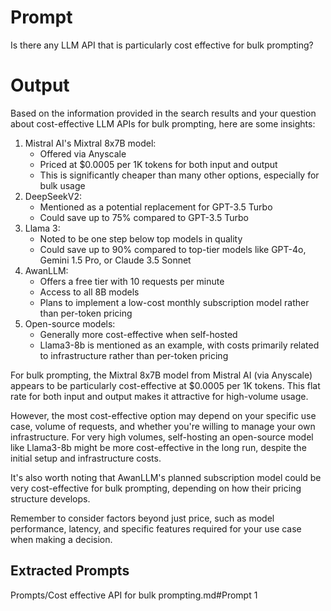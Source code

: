 # Prompt

Is there any LLM API that is particularly cost effective for bulk prompting?

# Output

Based on the information provided in the search results and your question about cost-effective LLM APIs for bulk prompting, here are some insights:

1. Mistral AI's Mixtral 8x7B model:
   - Offered via Anyscale
   - Priced at $0.0005 per 1K tokens for both input and output
   - This is significantly cheaper than many other options, especially for bulk usage
2. DeepSeekV2:
   - Mentioned as a potential replacement for GPT-3.5 Turbo
   - Could save up to 75% compared to GPT-3.5 Turbo
3. Llama 3:
   - Noted to be one step below top models in quality
   - Could save up to 90% compared to top-tier models like GPT-4o, Gemini 1.5 Pro, or Claude 3.5 Sonnet
4. AwanLLM:
   - Offers a free tier with 10 requests per minute
   - Access to all 8B models
   - Plans to implement a low-cost monthly subscription model rather than per-token pricing
5. Open-source models:
   - Generally more cost-effective when self-hosted
   - Llama3-8b is mentioned as an example, with costs primarily related to infrastructure rather than per-token pricing

For bulk prompting, the Mixtral 8x7B model from Mistral AI (via Anyscale) appears to be particularly cost-effective at $0.0005 per 1K tokens. This flat rate for both input and output makes it attractive for high-volume usage.

However, the most cost-effective option may depend on your specific use case, volume of requests, and whether you're willing to manage your own infrastructure. For very high volumes, self-hosting an open-source model like Llama3-8b might be more cost-effective in the long run, despite the initial setup and infrastructure costs.

It's also worth noting that AwanLLM's planned subscription model could be very cost-effective for bulk prompting, depending on how their pricing structure develops.

Remember to consider factors beyond just price, such as model performance, latency, and specific features required for your use case when making a decision.

## Extracted Prompts

Prompts/Cost effective API for bulk prompting.md#Prompt 1
